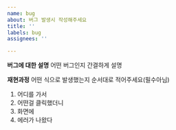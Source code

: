```yaml
---
name: bug
about: 버그 발생시 작성해주세요
title: ''
labels: bug
assignees: ''

---
```


**버그에 대한 설명**
어떤 버그인지 간결하게 설명

**재현과정**
어떤 식으로 발생했는지 순서대로 적어주세요(필수아님)
1. 어디를 가서
2. 어떤걸 클릭했더니
3. 화면에
4. 에러가 나왔다
